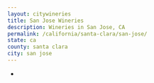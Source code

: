```yaml
---
layout: citywineries
title: San Jose Wineries
description: Wineries in San Jose, CA
permalink: /california/santa-clara/san-jose/
state: ca
county: santa clara
city: san jose
---
```

-
